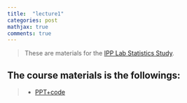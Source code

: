 ```yaml
---
title:  "lecture1"
categories: post
mathjax: true
comments: true
---
```

>These are materials for the [IPP Lab Statistics Study](https://gsesparkik.com/).

## The course materials is the followings:
>
>- [PPT+code](research.zip)
